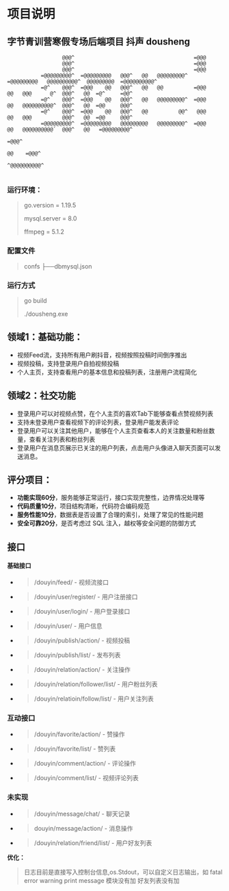 # **项目说明**
## **字节青训营寒假专场后端项目 抖声 dousheng**
                                                                                                                                             
                                                                                                                                             
                                                                                                                                             
                                                                                                                                             
                                                                                                                                             
```                                                                                                                                    
                  @@@^                                       =@@@                                                                            
                  @@@^                                       =@@@                                                                            
                  @@@^                                       =@@@                                  
           =@@@@@@@@@^  =@@@@@@@@@   @@@^   @@   @@@@@@@@@^  =@@@@@@@@@   @@@@@@@@@@^  @@@@@@@@@  =@@@@@@@@@@^                               
           =@^    @@@^  =@@@    @@   @@@^   @@   @@          =@@@    @@   @@@      @^  @@@^   @@  =@^     =@@^                                
           =@^    @@@^  =@@@    @@   @@@^   @@   @@@@@@@@@^  =@@@    @@   @@@@@@@@@@^  @@@^   @@  =@@     @@@^  
           =@^    @@@^  =@@@    @@   @@@^   @@          @@^   @@@    @@   @@@          @@@^   @@  =@@     @@@^
           =@@@@@@@@@^  =@@@@@@@@@   @@@@@@@@@   @@@@@@@@@^  =@@@    @@   @@@@@@@@@@`  @@@^   @@   =@@@@@@@@@^                               
                                                                                                         =@@@^
                                                                                                   @@    =@@@^                                
                                                                                                  ^@@@@@@@@@@^                                
                                                                                                                                                                
```                                                                                                                     
### **运行环境**：

>go.version = 1.19.5
>
>mysql.server = 8.0
>
>ffmpeg = 5.1.2

### **配置文件**
> confs
>  ├──dbmysql.json


### **运行方式**
> go build
>
> ./dousheng.exe

## **领域1：基础功能：**
- 视频Feed流，支持所有用户刷抖音，视频按照投稿时间倒序推出
- 视频投稿，支持登录用户自拍视频投稿
-  个人主页，支持查看用户的基本信息和投稿列表，注册用户流程简化
## **领域2：社交功能**
- 登录用户可以对视频点赞，在个人主页的喜欢Tab下能够查看点赞视频列表
- 支持未登录用户查看视频下的评论列表，登录用户能发表评论
- 登录用户可以关注其他用户，能够在个人主页查看本人的关注数量和粉丝数量，查看关注列表和粉丝列表
- 登录用户在消息页展示已关注的用户列表，点击用户头像进入聊天页面可以发送消息。

## **评分项目**：
- **功能实现60分**，服务能够正常运行，接口实现完整性，边界情况处理等
- **代码质量10分**，项目结构清晰，代码符合编码规范
- **服务性能10分**，数据表是否设置了合理的索引，处理了常见的性能问题
- **安全可靠20分**，是否考虑过 SQL 注入，越权等安全问题的防御方式

## **接口**
#### **基础接口**
- >/douyin/feed/ - 视频流接口
- >/douyin/user/register/ - 用户注册接口
- > /douyin/user/login/ - 用户登录接口
- >/douyin/user/ - 用户信息
- >/douyin/publish/action/ - 视频投稿
- >/douyin/publish/list/ - 发布列表
- >/douyin/relation/action/ - 关注操作
- >/douyin/relation/follower/list/ - 用户粉丝列表
- >/douyin/relatioin/follow/list/ - 用户关注列表

###  **互动接口**
- >/douyin/favorite/action/ - 赞操作
- >/douyin/favorite/list/ - 赞列表
- >/douyin/comment/action/ - 评论操作
- >/douyin/comment/list/ - 视频评论列表
### **未实现**
- >/douyin/message/chat/ - 聊天记录
- >douyin/message/action/ - 消息操作
- >/douyin/relation/friend/list/ - 用户好友列表


**优化：**
> 日志目前是直接写入控制台信息,os.Stdout，可以自定义日志输出，如 fatal error  warning print
> message 模块没有加 好友列表没有加